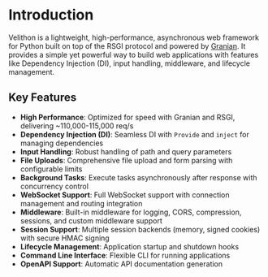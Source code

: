 # Introduction

Velithon is a lightweight, high-performance, asynchronous web framework for Python built on top of the RSGI protocol and powered by [Granian](https://github.com/emmett-framework/granian). It provides a simple yet powerful way to build web applications with features like Dependency Injection (DI), input handling, middleware, and lifecycle management.

## Key Features

- **High Performance**: Optimized for speed with Granian and RSGI, delivering ~110,000-115,000 req/s
- **Dependency Injection (DI)**: Seamless DI with `Provide` and `inject` for managing dependencies
- **Input Handling**: Robust handling of path and query parameters
- **File Uploads**: Comprehensive file upload and form parsing with configurable limits
- **Background Tasks**: Execute tasks asynchronously after response with concurrency control
- **WebSocket Support**: Full WebSocket support with connection management and routing integration
- **Middleware**: Built-in middleware for logging, CORS, compression, sessions, and custom middleware support
- **Session Support**: Multiple session backends (memory, signed cookies) with secure HMAC signing
- **Lifecycle Management**: Application startup and shutdown hooks
- **Command Line Interface**: Flexible CLI for running applications
- **OpenAPI Support**: Automatic API documentation generation
